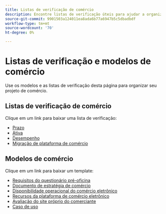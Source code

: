 ```yaml
---
title: Listas de verificação de comércio
description: Encontre listas de verificação úteis para ajudar a organizar seu projeto de comércio eletrônico.
source-git-commit: 9901503a124011ea8ada6b77a6947b5c5dbadbdf
workflow-type: tm+mt
source-wordcount: '70'
ht-degree: 0%

---
```



# Listas de verificação e modelos de comércio

Use os modelos e as listas de verificação desta página para organizar seu projeto de comércio.

## Listas de verificação de comércio

Clique em um link para baixar uma lista de verificação:

- [Prazo](../../assets/playbooks/checklists/maturity.pptx)
- [Ativa](../../assets/playbooks/checklists/go-live.pptx)
- [Desempenho](../../assets/playbooks/checklists/performance.pptx)
- [Migração de plataforma de comércio](../../assets/playbooks/checklists/commerce-platform-migration.pptx)

## Modelos de comércio

Clique em um link para baixar um template:

- [Requisitos do questionário pré-oficina](../../assets/playbooks/templates/requirements-questionnaire.pptx)
- [Documento de estratégia de comércio](../../assets/playbooks/templates/commerce-strategy-document.pptx)
- [Disponibilidade operacional do comércio eletrônico](../../assets/playbooks/templates/ecommerce-operational-readiness.pptx)
- [Recursos da plataforma de comércio eletrônico](../../assets/playbooks/templates/ecommerce-platform-features.pptx)
- [Avaliação do site próprio do comerciante](../../assets/playbooks/templates/merchant-self-site-assessment.pptx)
- [Caso de uso](../../assets/playbooks/templates/use-case.pptx)